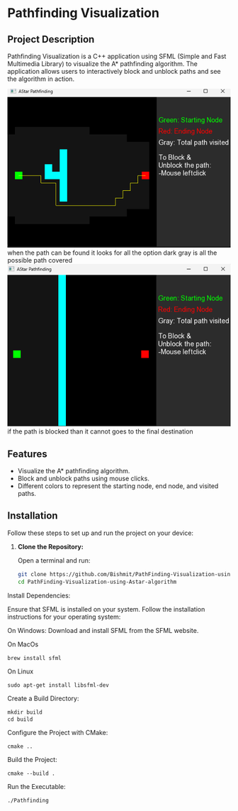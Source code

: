 # Pathfinding Visualization

## Project Description

Pathfinding Visualization is a C++ application using SFML (Simple and Fast Multimedia Library) to visualize the A* pathfinding algorithm. The application allows users to interactively block and unblock paths and see the algorithm in action.

![Screenshot](pathfindingimage.png) 
<br>
when the path can be found it looks for all the option dark gray is all the possible path covered
<br>
![Screenshot](pathblocked.png) 
<br>
if the path is blocked than it cannot goes to the final destination
<br>

## Features

- Visualize the A* pathfinding algorithm.
- Block and unblock paths using mouse clicks.
- Different colors to represent the starting node, end node, and visited paths.

## Installation

Follow these steps to set up and run the project on your device:

1. **Clone the Repository:**

   Open a terminal and run:

   ```bash
   git clone https://github.com/Bishmit/PathFinding-Visualization-using-Astar-algorithm.git
   cd PathFinding-Visualization-using-Astar-algorithm
Install Dependencies:

Ensure that SFML is installed on your system. Follow the installation instructions for your operating system:

On Windows: Download and install SFML from the SFML website.

On MacOs
```
brew install sfml
```
On Linux
```
sudo apt-get install libsfml-dev
```
Create a Build Directory:
```
mkdir build
cd build
```

Configure the Project with CMake:
```
cmake ..
```

Build the Project:
```
cmake --build .
```

Run the Executable:
```
./Pathfinding
```

